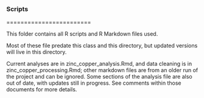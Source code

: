 ### Scripts

========================

This folder contains all R scripts and R Markdown files used.

Most of these file predate this class and this directory, but updated versions will live in this directory.

Current analyses are in zinc_copper_analysis.Rmd, and data cleaning is in zinc_copper_processing.Rmd; other markdown files are from an older run of the project and can be 
ignored. Some sections of the analysis file are also out of date, with updates still in progress. See comments within those documents for more details.
